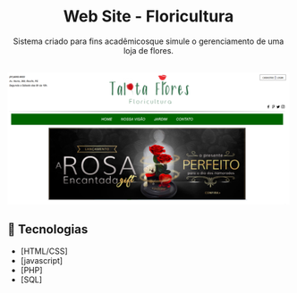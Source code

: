 <h1 align="center"> Web Site - Floricultura</h1>

<p align="center">Sistema criado para fins acadêmicosque simule o gerenciamento de uma loja de flores.<br>
</p>

<p align="center">
    <br>
    <img src="https://raw.githubusercontent.com/talita-moraes/Site_Floricultura/main/tela_inicial.png">
</p>

## :rocket: Tecnologias

- [HTML/CSS]
- [javascript]
- [PHP]
- [SQL]

